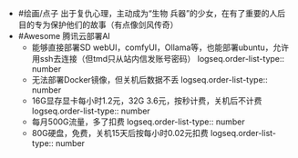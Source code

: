- #绘画/点子 出于复仇心理，主动成为“生物 兵器”的少女，在有了重要的人后目的专为保护他们的故事（有点像剑风传奇）
- #Awesome 腾讯云部署AI
	- 能够直接部署SD webUI，comfyUI，Ollama等，也能部署ubuntu，允许用ssh去连接（但tmd只从站内信发账号密码）
	  logseq.order-list-type:: number
	- 无法部署Docker镜像，但关机后数据不丢
	  logseq.order-list-type:: number
	- 16G显存显卡每小时1.2元，32G 3.6元，按秒计费，关机后不计费
	  logseq.order-list-type:: number
	- 每月500G流量，多了扣费
	  logseq.order-list-type:: number
	- 80G硬盘，免费，关机15天后按每小时0.02元扣费
	  logseq.order-list-type:: number